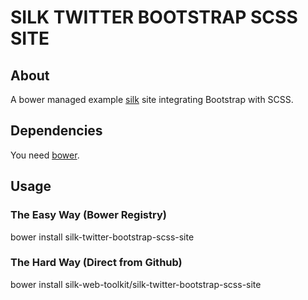 # SILK TWITTER BOOTSTRAP SCSS SITE

## About

A bower managed example [silk](http://www.silkyweb.org) site integrating Bootstrap with SCSS.

## Dependencies

You need [bower](https://github.com/bower/bower).

## Usage


### The Easy Way (Bower Registry)

bower install silk-twitter-bootstrap-scss-site


### The Hard Way (Direct from Github)

bower install silk-web-toolkit/silk-twitter-bootstrap-scss-site

